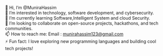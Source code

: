 👋 Hi, I’m @MuniraHassim  
👀 I’m interested in technology, software development, and cybersecurity.  
🌱 I’m currently learning Software,Intelligent System and cloud Security.  
🤝 I’m looking to collaborate on open-source projects, hackathons, and tech communities.  
📫 How to reach me: Email : munirahassim123@gmail.com   
⚡ Fun fact: I love exploring new programming languages and building cool tech projects! 

<!---
MuniraHassim/MuniraHassim is a ✨ special ✨ repository because its `README.md` (this file) appears on your GitHub profile.
You can click the Preview link to take a look at your changes.
--->
